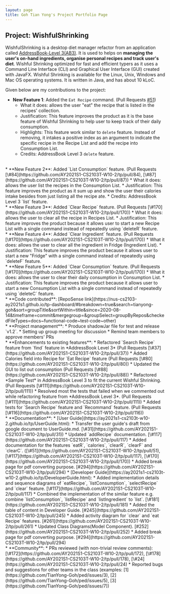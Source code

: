 ```yaml
---
layout: page
title: Goh Tian Yong's Project Portfolio Page
---
```


## Project: WishfulShrinking
WishfulShrinking is a desktop diet manager refactor from an application called [AddressBook-Level 3(AB3)](https://github.com/nus-cs2103-AY2021S1/tp).
 It is used to helps on **managing the user's on-hand ingredients, organise personal recipes and track user's diet**.
 Wishful Shrinking optimized for fast and efficient typers as it uses a Command Line Interface (CLI) and Graphical User Interface (GUI) created with JavaFX.
 Wishful Shrinking is available for the Linux, Unix, Windows and Mac OS operating systems.
 It is written in Java, and has about 10 kLoC. 
 
 
Given below are my contributions to the project:


* **New Feature 1**: Added the `Eat Recipe` command. (Pull Requests [\#51](https://github.com/AY2021S1-CS2103T-W10-2/tp/pull/51))
  * What it does: allows the user "eat" the recipe that is listed in the recipes' collection.
  * Justification: This feature improves the product as it is the base feature of Wishful Shrinking to help user to keep track of their daily consumption.
  * Highlights: This feature work similar to `delete` feature. Instead of removing,
   it intakes a positive index as an argument to indicate the specific recipe in the Recipe List and add the recipe into Consumption List.
  * Credits: AddressBook Level 3 `delete` feature.
<br>
* **New Feature 2**: Added `List Consumption` feature. (Pull Requests [\#84](https://github.com/AY2021S1-CS2103T-W10-2/tp/pull/84), [\#87](https://github.com/AY2021S1-CS2103T-W10-2/tp/pull/87))
  * What it does: allows the user list the recipes in the Consumption List.
  * Justification: This feature improves the product as it sum up and show the user their calories intake besides from just listing all the recipe ate. 
  * Credits: AddressBook Level 3 `list` feature. 
<br>
* **New Feature 3**: Added `Clear Recipe` feature. (Pull Requests [\#170](https://github.com/AY2021S1-CS2103T-W10-2/tp/pull/170))
  * What it does: allows the user to clear all the recipe in Recipes List.
  * Justification: This feature improves the product because it allows user to start a new Recipe List with a single command instead of repeatedly using `deleteR` feature.
<br>
* **New Feature 4**: Added `Clear Ingredient` feature. (Pull Requests [\#170](https://github.com/AY2021S1-CS2103T-W10-2/tp/pull/170))
  * What it does: allows the user to clear all the ingredient in Fridge (Ingredient List).
  * Justification: This feature improves the product because it allows user to start a new "Fridge" with a single command instead of repeatedly using `deleteF` feature.
<br>
* **New Feature 5**: Added `Clear Consumption` feature. (Pull Requests [\#170](https://github.com/AY2021S1-CS2103T-W10-2/tp/pull/170))
  * What it does: allows the user to clear their daily consumption in Consumption List.
  * Justification: This feature improves the product because it allows user to start a new Consumption List with a single command instead of repeatedly using `deleteC` feature.
<br>
* **Code contributed**: [RepoSense link](https://nus-cs2103-ay2021s1.github.io/tp-dashboard/#breakdown=true&search=tianyong-goh&sort=groupTitle&sortWithin=title&since=2020-08-14&timeframe=commit&mergegroup=&groupSelect=groupByRepos&checkedFileTypes=docs~functional-code~test-code~other)
<br>
* **Project management**:
  * Produce shadowJar file for test and release `v1.2`.
  * Setting up group meeting for discussion
  * Remind team members to approve members' PRs
<br>
* **Enhancements to existing features**:
  * Refactored `Search Recipe` feature from `find` feature in *AddressBook Level 3* (Pull Requests [\#37](https://github.com/AY2021S1-CS2103T-W10-2/tp/pull/37))
  * Added Calories field into Recipe for `Eat Recipe` feature (Pull Requests [\#80](https://github.com/AY2021S1-CS2103T-W10-2/tp/pull/80))
  * Updated the GUI to list out consumption (Pull Requests [\#88](https://github.com/AY2021S1-CS2103T-W10-2/tp/pull/88))
  * Refactored *Sample Test* in AddressBook Level 3 to fit the current Wishful Shrinking. (Pull Requests [\#111](https://github.com/AY2021S1-CS2103T-W10-2/tp/pull/111))
  * Resolved most the tests that failed when we commented out while refactoring feature from *AddressBook Level 3*. (Pull Requests [\#111](https://github.com/AY2021S1-CS2103T-W10-2/tp/pull/111))
  * Added tests for `Search Recipe` feature and `Recommand` feature. (Pull Requests [\#116](https://github.com/AY2021S1-CS2103T-W10-2/tp/pull/116))
<br>
* **Documentation**:
  * [User Guide](https://ay2021s1-cs2103t-w10-2.github.io/tp/UserGuide.html):
    * Transfer the user guide's draft from google document to UserGuide.md. [\#31](https://github.com/AY2021S1-CS2103T-W10-2/tp/pull/31))
    * Updated `addRecipe` documentation. [\#117](https://github.com/AY2021S1-CS2103T-W10-2/tp/pull/117)
    * Added documentation for the features `eatR`, `calories`, `clearR`, `clearF` and `clearC`. ([\#51](https://github.com/AY2021S1-CS2103T-W10-2/tp/pull/51), [\#117](https://github.com/AY2021S1-CS2103T-W10-2/tp/pull/117), [\#170](https://github.com/AY2021S1-CS2103T-W10-2/tp/pull/170))
    * Added break page for pdf converting purpose. [#294](https://github.com/AY2021S1-CS2103T-W10-2/tp/pull/294)
  * [Developer Guide](https://ay2021s1-cs2103t-w10-2.github.io/tp/DeveloperGuide.html):
    * Added implementation details and sequence diagrams of `eatRecipe`, `listConsumption`,  `selectRecipe` and `clear` feature. [\#117](https://github.com/AY2021S1-CS2103T-W10-2/tp/pull/117)
    * Combined the implementation of the similar feature e.g. combine `listConsumption`, `listRecipe` and `listIngredient` to `list`. [\#181](https://github.com/AY2021S1-CS2103T-W10-2/tp/pull/181)
    * Added the table of content in Developer Guide. [#245](https://github.com/AY2021S1-CS2103T-W10-2/tp/pull/245)
    * Added activity diagram for `clear` and `eat Recipe` features. [#261](https://github.com/AY2021S1-CS2103T-W10-2/tp/pull/261)
    * Updated Class Diagrams(Model Component). [#252](https://github.com/AY2021S1-CS2103T-W10-2/tp/pull/252)
    * Added break page for pdf converting purpose. [#294](https://github.com/AY2021S1-CS2103T-W10-2/tp/pull/294)
<br>
* **Community**:
  * PRs reviewed (with non-trivial review comments): [\#172](https://github.com/AY2021S1-CS2103T-W10-2/tp/pull/172), [\#178](https://github.com/AY2021S1-CS2103T-W10-2/tp/pull/178), [\#24](https://github.com/AY2021S1-CS2103T-W10-2/tp/pull/24)
  * Reported bugs and suggestions for other teams in the class (examples: [1](https://github.com/TianYong-Goh/ped/issues/3), [2](https://github.com/TianYong-Goh/ped/issues/5), [3](https://github.com/TianYong-Goh/ped/issues/7))
